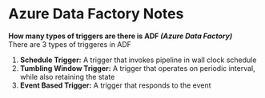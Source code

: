 <h1> Azure Data Factory Notes</h1>

<b>How many types of triggers are there is ADF <i>(Azure Data Factory)</i></b><br>
There are 3 types of triggeres in ADF
<ol>
<li><b>Schedule Trigger:</b> A trigger that invokes pipeline in wall clock schedule</li>
<li><b>Tumbling Window Trigger:</b> A trigger that operates on periodic interval, while also retaining the state</li>
<li><b>Event Based Trigger:</b> A trigger that responds to the event</li>
</ol>